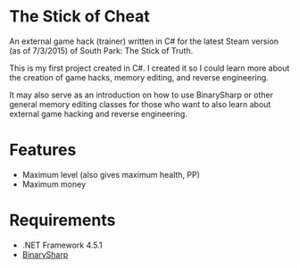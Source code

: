 # The Stick of Cheat
An external game hack (trainer) written in C# for the latest Steam version (as of 7/3/2015) of South Park: The Stick of Truth.

This is my first project created in C#. I created it so I could learn more about the creation of game hacks, memory editing, and reverse engineering. 

It may also serve as an introduction on how to use BinarySharp or other general memory editing classes for those who want to also learn about external game hacking and reverse engineering.

# Features
* Maximum level (also gives maximum health, PP)
* Maximum money

# Requirements
* .NET Framework 4.5.1
* [BinarySharp](http://binarysharp.com/products/memorysharp/)
